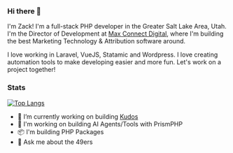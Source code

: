 ### Hi there 👋

I'm Zack! I'm a full-stack PHP developer in the Greater Salt Lake Area, Utah. I'm the Director of Development at [Max Connect Digital](https://maxconnect.digital), where I'm building the best Marketing Technology & Attribution software around. 

I love working in Laravel, VueJS, Statamic and Wordpress. I love creating automation tools to make developing easier and more fun. Let's work on a project together!

### Stats
[![Top Langs](https://github-readme-stats.vercel.app/api/top-langs/?username=zacksmash&layout=compact&theme=synthwave)](https://github.com/anuraghazra/github-readme-stats)

- 🔭 I’m currently working on building [Kudos](https://maxconnect.com/kudos)
- 🤖 I'm working on building AI Agents/Tools with PrismPHP
- 📦 I'm building PHP Packages
- 💬 Ask me about the 49ers
